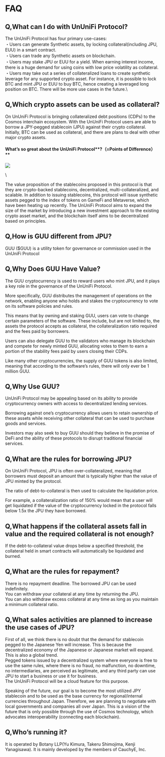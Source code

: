 # FAQ

## **Q,What can I do with UnUniFi Protocol?**

The UnUniFi Protocol has four primary use-cases: \
・Users can generate Synthetic assets, by locking collateral(including JPU, EUU) in a smart contract. \
・Users can trade any Synthetic assets on blockchain. \
・Users may stake JPU or EUU for a yield. When earning interest income, there is a huge demand for using coins with low price volatility as collateral. \
・Users may take out a series of collateralized loans to create synthetic leverage for any supported crypto asset. For instance, it is possible to lock BTC and mint JPU or EUU to buy BTC, hence creating a leveraged long position on BTC. There will be more use cases in the future.\


## **Q,Which crypto assets can be used as collateral?**

On UnUniFi Protocol is bringing collateralized debt positions (CDPs) to the Cosmos interchain ecosystem. With the UnUniFi Protocol users are able to borrow a JPY-pegged stablecoin (JPU) against their crypto collateral. Initially, BTC can be used as collateral, and there are plans to deal with other major crypto assets.

#### **What’s so great about the** UnUniFi Protocol**?（=Points of Difference）**

![](https://cdn-images-1.medium.com/max/1600/1\*DaeyKpbTM6k1830gfqyJtg.png)

\


The value proposition of the stablecoins proposed in this protocol is that they are crypto-backed stablecoins, decentralized, multi-collateralized, and scalable. In addition to issuing stablecoins, this protocol will issue synthetic assets pegged to the index of tokens on GameFi and Metaverse, which have been heating up recently. The UnUniFi Protocol aims to expand the size of the market by introducing a new investment approach to the existing crypto asset market, and the blockchain itself aims to be decentralized based on principles.

## **Q,How is GUU different from JPU?**

GUU ($GUU) is a utility token for governance or commission used in the UnUniFi Protocol

## **Q,Why Does GUU Have Value?**

The GUU cryptocurrency is used to reward users who mint JPU, and it plays a key role in the governance of the UnUniFi Protocol.

More specifically, GUU distributes the management of operations on the network, enabling anyone who holds and stakes the cryptocurrency to vote on its software policies and rules.

This means that by owning and staking GUU, users can vote to change certain parameters of the software. These include, but are not limited to, the assets the protocol accepts as collateral, the collateralization ratio required and the fees paid by borrowers.

Users can also delegate GUU to the validators who manage its blockchain and compete for newly minted GUU, allocating votes to them to earn a portion of the stability fees paid by users closing their CDPs.

Like many other cryptocurrencies, the supply of GUU tokens is also limited, meaning that according to the software’s rules, there will only ever be 1 million GUU.

## **Q,Why Use GUU?**

UnUniFi Protocol may be appealing based on its ability to provide cryptocurrency owners with access to decentralized lending services.

Borrowing against one’s cryptocurrency allows users to retain ownership of these assets while receiving other collateral that can be used to purchase goods and services.

Investors may also seek to buy GUU should they believe in the promise of DeFi and the ability of these protocols to disrupt traditional financial services.

## **Q,What are the rules for borrowing JPU?**

On UnUniFi Protocol, JPU is often over-collateralized, meaning that borrowers must deposit an amount that is typically higher than the value of JPU minted by the protocol.

The ratio of debt-to-collateral is then used to calculate the liquidation price.

For example, a collateralization ratio of 150% would mean that a user will get liquidated if the value of the cryptocurrency locked in the protocol falls below 1.5x the JPU they have borrowed.

## **Q,What happens if the collateral assets fall in value and the required collateral is not enough?**

If the debt-to-collateral value drops below a specified threshold, the collateral held in smart contracts will automatically be liquidated and burned.

## **Q,What are the rules for repayment?**

There is no repayment deadline. The borrowed JPU can be used indefinitely.\
&#x20;You can withdraw your collateral at any time by returning the JPU.\
&#x20;You can also withdraw excess collateral at any time as long as you maintain a minimum collateral ratio.

## **Q,What sales activities are planned to increase the use cases of JPU?**

First of all, we think there is no doubt that the demand for stablecoin pegged to the Japanese Yen will increase. This is because the decentralized economy of the Japanese or Japanese market will expand. This is also a global trend.\
&#x20;Pegged tokens issued by a decentralized system where everyone is free to use the same rules, where there is no fraud, no malfunction, no downtime, no intermediaries, are perceived as legitimate, and any third party can use JPU to start a business or use it for business.\
&#x20;The UnUniFi Protocol will be a cloud feature for this purpose.

Speaking of the future, our goal is to become the most utilized JPY stablecoin and to be used as the base currency for regional/internal currencies throughout Japan. Therefore, we are planning to negotiate with local governments and companies all over Japan. This is a vision of the future that is only possible through the use of Cosmos technology, which advocates interoperability (connecting each blockchain).

## **Q,Who’s running it?**

It is operated by Botany LLP(Yu Kimura, Takeru Shimojima, Kenji Yanagisawa). It is mainly developed by the members of CauchyE, Inc.

#### &#x20;
